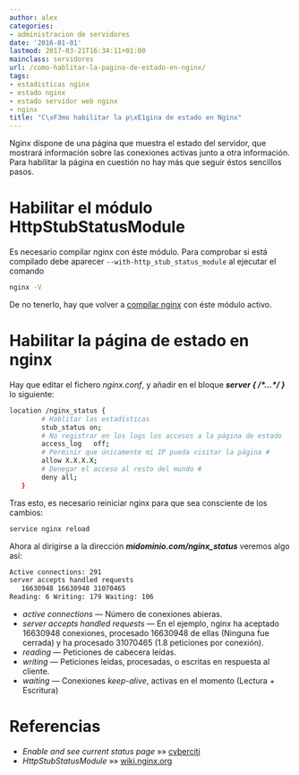 ```yaml
---
author: alex
categories:
- administracion de servidores
date: '2016-01-01'
lastmod: 2017-03-21T16:34:11+01:00
mainclass: servidores
url: /como-hablitar-la-pagina-de-estado-en-nginx/
tags:
- estadisticas nginx
- estado nginx
- estado servidor web nginx
- nginx
title: "C\xF3mo habilitar la p\xE1gina de estado en Nginx"
---
```


Nginx dispone de una página que muestra el estado del servidor, que mostrará información sobre las conexiones activas junto a otra información. Para habilitar la página en cuestión no hay más que seguir éstos sencillos pasos.

<!--more--><!--ad-->

# Habilitar el módulo HttpStubStatusModule

Es necesario compilar nginx con éste módulo. Para comprobar si está compilado debe aparecer `--with-http_stub_status_module` al ejecutar el comando

```bash
nginx -V

```

De no tenerlo, hay que volver a [compilar nginx][1] con éste módulo activo.

# Habilitar la página de estado en nginx

Hay que editar el fichero *nginx.conf*, y añadir en el bloque ***server { /\*&#8230;\*/ }*** lo siguiente:

```bash
location /nginx_status {
        # Hablitar las estadísticas
        stub_status on;
        # No registrar en los logs los accesos a la página de estado
        access_log   off;
        # Perminir que únicamente mi IP pueda visitar la página #
        allow X.X.X.X;
        # Denegar el acceso al resto del mundo #
        deny all;
   }

```

Tras esto, es necesario reiniciar nginx para que sea consciente de los cambios:

```bash
service nginx reload

```

Ahora al dirigirse a la dirección ***midominio.com/nginx_status*** veremos algo así:

```bash
Active connections: 291
server accepts handled requests
   16630948 16630948 31070465
Reading: 6 Writing: 179 Waiting: 106

```

  * *active connections* &#8212; Número de conexiones abieras.
  * *server accepts handled requests* &#8212; En el ejemplo, nginx ha aceptado 16630948 conexiones, procesado 16630948 de ellas (Ninguna fue cerrada) y ha procesado 31070465 (1.8 peticiones por conexión).
  * *reading* &#8212; Peticiones de cabecera leídas.
  * *writing* &#8212; Peticiones leidas, procesadas, o escritas en respuesta al cliente.
  * *waiting* &#8212; Conexiones *keep-alive*, activas en el momento (Lectura + Escritura)

# Referencias

- *Enable and see current status page* »» <a href="http://www.cyberciti.biz/faq/nginx-enable-and-see-current-status-page" target="_blank">cyberciti</a>
- *HttpStubStatusModule* »» <a href="http://wiki.nginx.org/HttpStubStatusModule" target="_blank">wiki.nginx.org</a>

 [1]: https://elbauldelprogramador.com/como-instalar-nginx-con-php5-fpm/ "Cómo instalar y configurar Nginx con php5-fpm"
